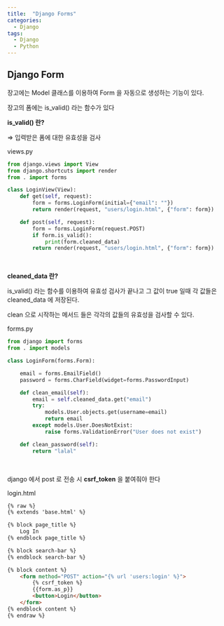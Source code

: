 ```yaml
---
title:  "Django Forms"
categories:
  - Django
tags:
  - Django
  - Python
---
```


## Django Form

장고에는 Model 클래스를 이용하여 Form 을 자동으로 생성하는 기능이 있다.

장고의 폼에는 is_valid() 라는 함수가 있다

**is_valid() 란?**

⇒ 입력받은 폼에 대한 유효성을 검사

views.py
```python
from django.views import View
from django.shortcuts import render
from . import forms

class LoginView(View):
    def get(self, request):
        form = forms.LoginForm(initial={"email": ""})
        return render(request, "users/login.html", {"form": form})

    def post(self, request):
        form = forms.LoginForm(request.POST)
        if form.is_valid():
            print(form.cleaned_data)
        return render(request, "users/login.html", {"form": form})
```

<br>

**cleaned_data 란?**

is_valid() 라는 함수를 이용하여 유효성 검사가 끝나고 그 값이 true 일때 각 값들은 cleaned_data 에 저장된다.

clean 으로 시작하는 메서드 들은 각각의 값들의 유효성을 검사할 수 있다.

forms.py
```python
from django import forms
from . import models

class LoginForm(forms.Form):

    email = forms.EmailField()
    password = forms.CharField(widget=forms.PasswordInput)

    def clean_email(self):
        email = self.cleaned_data.get("email")
        try:
            models.User.objects.get(username=email)
            return email
        except models.User.DoesNotExist:
            raise forms.ValidationError("User does not exist")

    def clean_password(self):
        return "lalal"
```

<br>


django 에서 post 로 전송 시 **csrf_token** 을 붙여줘야 한다

login.html
```html
{% raw %}
{% extends 'base.html' %}

{% block page_title %}
    Log In
{% endblock page_title %}

{% block search-bar %}
{% endblock search-bar %}

{% block content %}
    <form method="POST" action="{% url 'users:login' %}">
        {% csrf_token %}
        {{form.as_p}}
        <button>Login</button>
    </form>
{% endblock content %}
{% endraw %}
```
